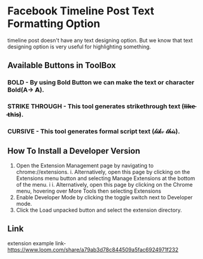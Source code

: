# Facebook Timeline Post Text Formatting Option


timeline post doesn't have any text designing option. But we know that text designing option is very useful for highlighting something.


## Available Buttons in ToolBox


### BOLD - By using Bold Button we can make the text or character Bold(A-> 𝗔).

### STRIKE THROUGH - This tool generates strikethrough text (l̵i̵k̵e̵ ̵t̵h̵i̵s̵).

### CURSIVE - This tool generates formal script text (𝓁𝒾𝓀ℯ 𝓉𝒽𝒾𝓈).


## How To Install a Developer Version


1. Open the Extension Management page by navigating to chrome://extensions.
  i. Alternatively, open this page by clicking on the Extensions menu button and selecting Manage Extensions at the bottom of the menu.
 i i. Alternatively, open this page by clicking on the Chrome menu, hovering over More Tools then selecting Extensions
2. Enable Developer Mode by clicking the toggle switch next to Developer mode.
3. Click the Load unpacked button and select the extension directory.


## Link


extension example link- 
https://www.loom.com/share/a79ab3d78c844509a5fac6924971f232
